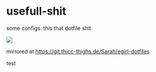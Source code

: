 # usefull-shit

some configs. this that dotfile shit

![](https://i.imgur.com/QjNaln0.jpg)

mirrored at
https://git.thicc-thighs.de/Sarah/egirl-dotfiles

test
